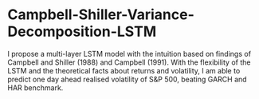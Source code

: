# Campbell-Shiller-Variance-Decomposition-LSTM
I propose a multi-layer LSTM model with the intuition based on findings of Campbell and Shiller (1988) and Campbell (1991). With the flexibility of the LSTM and the theoretical facts about returns and volatility, I am able to predict one day ahead realised volatility of S&amp;P 500, beating GARCH and HAR benchmark.
